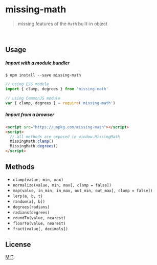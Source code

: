 # missing-math
> missing features of the `Math` built-in object

<br>

## Usage
##### Import with a module bundler

```console
$ npm install --save missing-math
```
```js
// using ES6 module
import { clamp, degrees } from 'missing-math'

// using CommonJS module
var { clamp, degrees } = require('missing-math')
```

##### Import from a browser

```html
<script src="https://unpkg.com/missing-math"></script>
<script>
  // all methods are exposed in window.MissingMath
  MissingMath.clamp()
  MissingMath.degrees()
</script>
```

## Methods
- `clamp(value, min, max)`
- `normalize(value, min, max[, clamp = false])`
- `map(value, in_min, in_max, out_min, out_max[, clamp = false])`
- `lerp(a, b, t)`
- `random(a[, b])`
- `degrees(radians)`
- `radians(degrees)`
- `roundTo(value, nearest)`
- `floorTo(value, nearest)`
- `fract(value[, decimals])`


## License
[MIT](https://tldrlegal.com/license/mit-license).
